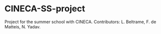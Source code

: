 # CINECA-SS-project
Project for the summer school with CINECA. Contributors: L. Beltrame, F. de Matteis, N. Yadav.
